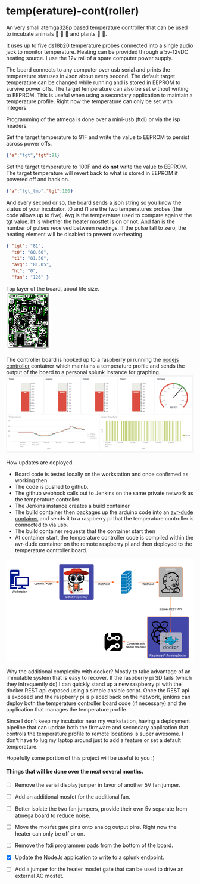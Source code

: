 # temp(erature)-cont(roller)

An very small atemga328p based temperature controller that can be used to incubate animals :lizard: :honeybee: :hatching_chick: and plants :rose: :cactus:. 

It uses up to five ds18b20 temperature probes connected into a single audio jack to monitor temperature.
Heating can be provided through a 5v-12vDC heating source.  I use the 12v rail of a spare computer power supply.

The board connects to any computer over usb serial and prints the temperature statuses in Json about every second.  The 
default target temperature can be changed while running and is stored in EEPROM to survive power offs.  The target temperature 
can also be set without writing to EEPROM.  This is useful when using a secondary application to maintain a temperature profile.
Right now the temperature can only be set with integers.
 
Programming of the atmega is done over a mini-usb (ftdi) or via the isp headers.

Set the target temperature to 91F and write the value to EEPROM to persist across power offs.
```json
{"a":"tgt","tgt":91} 
```

Set the target temperature to 100F and **do not** write the value to EEPROM.  The target temperature will revert back to what is stored in EEPROM if powered off and back on.
```json
{"a":"tgt_tmp","tgt":100}
``` 

And every second or so, the board sends a json string so you know the status of your incubator.  t0 and t1 are the two 
temperatures probes (the code allows up to five).  Avg is the temperature used to compare against the tgt value.  ht
is whether the heater mostfet is on or not.  And fan is the number of pulses received between readings.  If the pulse 
fall to zero, the heating element will be disabled to prevent overheating.
```json
{ "tgt": "81",
  "t0": "80.60",
  "t1": "81.50",
  "avg": "81.05",
  "ht": "0",
  "fan": "126" }
``` 
 

Top layer of the board, about life size.  
![Board Top](./resources/board.png)

The controller board is hooked up to a raspberry pi running the [nodejs controller](nodejs/src/main/controller) container which
maintains a temperature profile and sends the output of the board to a personal splunk instance for graphing.   
![SplunkPanel](./resources/splunk.png)

How updates are deployed.

- Board code is tested locally on the workstation and once confirmed as working then
- The code is pushed to github.
- The github webhook calls out to Jenkins on the same private network as the temperature controller.
- The Jenkins instance creates a build container
- The build container then packages up the arduino code into an [avr-dude container](https://github.com/wgillaspy/arm64v8-avrdude) and sends it to a raspberry pi that the temperature controller is connected to via usb.
- The build container requests that the container start then
- At container start, the temperature controller code is compiled within the avr-dude container on the remote raspberry pi and then deployed to the temperature controller board.

![Deploy](./resources/deployment.png)

Why the additional complexity with docker?  Mostly to take advantage of an immutable system that is easy to recover.
If the raspberry pi SD fails (which they infrequently do) I can quickly stand up a new raspberry pi with the docker REST api exposed using a simple ansible script.
Once the REST api is exposed and the raspberry pi is placed back on the network, jenkins can deploy both the temperature controller board code (if necessary) and the application that manages the temperature profile.

Since I don't keep my incubator near my workstation, having a deployment pipeline that can update both the firmware and
secondary application that controls the temperature profile to remote locations is super awesome.  I don't have to lug
my laptop around just to add a feature or set a default temperature.


Hopefully some portion of this project will be useful to you :)  

#### Things that will be done over the next several months.
- [ ] Remove the serial display jumper in favor of another 5V fan jumper.  
- [ ] Add an additional mosfet for the additional fan.  
- [ ] Better isolate the two fan jumpers, provide their own 5v separate from atmega board to reduce noise.  
- [ ] Move the mosfet gate pins onto analog output pins.  Right now the heater can only be off or on.  
- [ ] Remove the ftdi programmer pads from the bottom of the board.  
- [x] Update the NodeJs application to write to a splunk endpoint.  
- [ ] Add a jumper for the heater mosfet gate that can be used to drive an external AC mosfet.   



      

